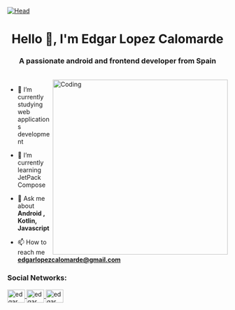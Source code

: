 
[![Head](https://user-images.githubusercontent.com/24995646/185759732-602afb6b-99d7-4757-8bc9-fff90d213998.png)](https://rishavchanda.io)

<h1 align="center">Hello 🤙, I'm Edgar Lopez Calomarde</h1>
<h3 align="center">A passionate android and frontend developer from Spain</h3>
<br>

<img align="right" alt="Coding" width="400" src="https://user-images.githubusercontent.com/24995646/189483022-3f125101-209b-4c9b-990b-cfb4bc9e4068.png">


- 🔭 I’m currently studying web applications development

- 🌱 I’m currently learning JetPack Compose

- 💬 Ask me about **Android , Kotlin, Javascript**

- 📫 How to reach me **edgarlopezcalomarde@gmail.com**


<h3 align="left">Social Networks:</h3>
<p align="left">

<a href="https://www.linkedin.com/in/edgar-lopez-calomarde-971966212/" target="blank">
<img align="center" src="https://user-images.githubusercontent.com/24995646/189480478-5dba734a-5e84-4b18-b6d1-d283dd14c7a6.svg" alt="edgar linkedin" height="30"width="40" />
</a>


<a href="https://www.instagram.com/eltete_edgar/" target="blank">
<img align="center" src="https://user-images.githubusercontent.com/24995646/189480656-b46ce576-691d-4619-aa4e-3aad18ddbf10.svg" alt="edgar instagram" height="30"width="40" />
</a>


<a href="https://www.youtube.com/channel/UC4Bp0euKLbYgoGeJopYTlVg" target="blank">
<img align="center" src="https://user-images.githubusercontent.com/24995646/189480681-3b45b5aa-42a6-4aaf-bb94-962cb5f6149c.svg" alt="edgar youtube" height="30"width="40" />
</a>


</p>

